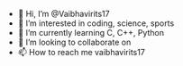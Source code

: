 - 👋 Hi, I’m @Vaibhavirits17
- 👀 I’m interested in coding, science, sports
- 🌱 I’m currently learning C, C++, Python
- 💞️ I’m looking to collaborate on 
- 📫 How to reach me vaibhavirits17

<!---
Vaibhavirits17/Vaibhavirits17 is a ✨ special ✨ repository because its `README.md` (this file) appears on your GitHub profile.
You can click the Preview link to take a look at your changes.
--->
